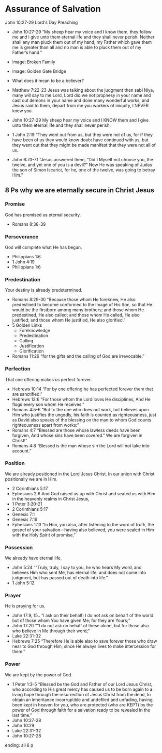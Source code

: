 # Assurance of Salvation
John 10:27-29
Lord's Day Preaching

- John 10:27-29 "My sheep hear my voice and I know them, they follow me and I give unto them eternal life and they shall never perish. Neither shall any man pluck them out of my hand, my Father which gave them me is greater than all and no man is able to pluck them out of my Father’s hand."

- Image: Broken Family

- Image: Golden Gate Bridge

- What does it mean to be a believer?

- Matthew 7:22-23 Jesus was talking about the judgment then sabi Niya, many will say to me Lord, Lord did we not prophesy in your name and cast out demons in your name and done many wonderful works, and Jesus said to them, depart from me you workers of iniquity, I NEVER knew you.

- John 10:27-29 My sheep hear my voice and I KNOW them and I give unto them eternal life and they shall never perish. 

- 1 John 2:19 “They went out from us, but they were not of us, for if they have been of us they would know doubt have continued with us, but they went out that they might be made manifest that they were not all of us.

- John 6:70-71 “Jesus answered them, “Did I Myself not choose you, the twelve, and yet one of you is a devil?” Now He was speaking of Judas the son of Simon Iscariot, for he, one of the twelve, was going to betray Him.”

## 8 Ps why we are eternally secure in Christ Jesus
### Promise
 God has promised us eternal security.
- Romans 8:38-39 
### Perseverance
God will complete what He has begun.
- Philippians 1:6
- 1 John 4:19
- Philippians 1:6
### Predestination
Your destiny is already predetermined.
- Romans 8:29-30 “Because those whom He foreknew, He also predestined to become conformed to the image of His Son, so that He would be the firstborn among many brothers; and those whom He predestined, He also called; and those whom He called, He also justified; and those whom He justified, He also glorified.”
-  5 Golden Links
	- Foreknowledge
	- Predestination
	- Calling
	- Justification
	- Glorification
- Romans 11:29 “for the gifts and the calling of God are irrevocable.”
### Perfection
That one offering makes us perfect forever.
- Hebrews 10:14 “For by one offering he has perfected forever them that are sanctified.”
- Hebrews 12:6 “For those whom the Lord loves He disciplines, And He flogs every son whom He receives.”
- Romans 4:5-6 “But to the one who does not work, but believes upon Him who justifies the ungodly, his faith is counted as righteousness, just as David also speaks of the blessing on the man to whom God counts righteousness apart from works:”
- Romans 4:7 “Blessed are those whose lawless deeds have been forgiven, And whose sins have been covered.” We are forgiven in Christ!”
- Romans 4:8 “Blessed is the man whose sin the Lord will not take into account.”
### Position
We are already positioned in the Lord Jesus Christ. In our union with Christ positionally we are in Him.
- 2 Corinthians 5:17
- Ephesians 2:6 And God raised us up with Christ and seated us with Him in the heavenly realms in Christ Jesus,
- 1 Peter 3:20-21
- 2 Corinthians 5:17
- Genesis 7:1
- Genesis 7:16
- Ephesians 1:13 “In Him, you also, after listening to the word of truth, the gospel of your salvation—having also believed, you were sealed in Him with the Holy Spirit of promise,”
### Possession
We already have eternal life.
- John 5:24 ““Truly, truly, I say to you, he who hears My word, and believes Him who sent Me, has eternal life, and does not come into judgment, but has passed out of death into life.”
- 1 John 5:12
### Prayer
He is praying for us.
- John 17:9, 15.. “I ask on their behalf; I do not ask on behalf of the world but of those whom You have given Me; for they are Yours;” 
- John 17:20 ““I do not ask on behalf of these alone, but for those also who believe in Me through their word;” 
- Luke 22:31-32 
- Hebrews 7:25 “Therefore He is able also to save forever those who draw near to God through Him, since He always lives to make intercession for them.”
### Power
We are kept by the power of God.
- 1 Peter 1:3-5 “Blessed be the God and Father of our Lord Jesus Christ, who according to His great mercy has caused us to be born again to a living hope through the resurrection of Jesus Christ from the dead, to obtain an inheritance incorruptible and undefiled and unfading, having been kept in heaven for you, who are protected (who are KEPT) by the power of God through faith for a salvation ready to be revealed in the last time.”
- John 10:27-28
- John 10:29
- Luke 22:31-32
- John 10:27-28

ending: all 8 p